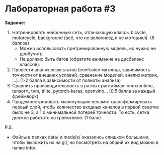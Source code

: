 # Лабораторная работа #3
**Задание:**

1) Натренировать нейронную сеть, отличающую классы bicycle, motorcycle, background (всё, что не велосипед и не мотоцикл). (6 баллов)
    * Можно использовать претренированную модель, но нужно ее дообучить.
    * Не должно быть багов (обратите внимание на дисбаланс классов).
2) Провести анализ результатов (confusion матрица, зависимость точности от внешних условий, сравнение моделей, анализ метрик, ...). (1-2 балла в зависимости от полноты анализа)
3) Сравнить производительность в разных рантаймах: onnxruntime, tensorrt, tvm, tflite, pytorch-keras, openvino... (0.5 балла за каждый фреймворк)
4) Продемонстрировать манипуляцию весами: трансформировать первый слой, чтобы количество входных каналов в первой свертке было не 3, а 1 с минимальной потерей точности. То есть, сетка должна работать на грейскейле. (1 балл)

P.S. 
* Файлы в папках data/ и models/ оказались слишком большими, чтобы выложить их на git, но посмотреть на общий их вид можно в папке info/. 